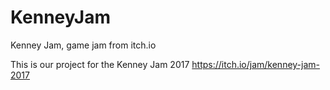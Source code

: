 # KenneyJam
Kenney Jam, game jam from itch.io

This is our project for the Kenney Jam 2017 https://itch.io/jam/kenney-jam-2017
